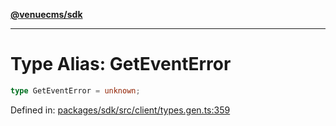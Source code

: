 [**@venuecms/sdk**](../Index.md)

***

# Type Alias: GetEventError

```ts
type GetEventError = unknown;
```

Defined in: [packages/sdk/src/client/types.gen.ts:359](https://github.com/venuecms/sdk/blob/bc8b8c4174423a3d8d92fe0cce4d46883acf7584/packages/sdk/src/client/types.gen.ts#L359)
